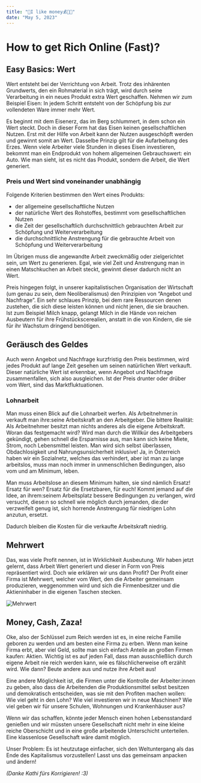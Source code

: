 ```yaml
---
title: "🏦I like money💰💸🤑"
date: "May 5, 2023"
---
```


# How to get Rich Online (Fast)?

## Easy Basics: Wert

Wert entsteht bei der Verrichtung von Arbeit. Trotz des inhärenten Grundwerts, den ein Rohmaterial in sich trägt, wird durch seine Verarbeitung in ein neues Produkt extra Wert geschaffen. Nehmen wir zum Beispiel Eisen: In jedem Schritt entsteht von der Schöpfung bis zur vollendeten Ware immer mehr Wert.

Es beginnt mit dem Eisenerz, das im Berg schlummert, in dem schon ein Wert steckt. Doch in dieser Form hat das Eisen keinen gesellschaftlichen Nutzen. Erst mit der Hilfe von Arbeit kann der Nutzen ausgeschöpft werden und gewinnt somit an Wert. Dasselbe Prinzip gilt für die Aufarbeitung des Erzes. Wenn viele Arbeiter viele Stunden in dieses Eisen investieren, bekommt man ein Endprodukt von hohem allgemeinen Gebrauchswert: ein Auto. Wie man sieht, ist es nicht das Produkt, sondern die Arbeit, die Wert generiert.

### Preis und Wert sind voneinander unabhängig

Folgende Kriterien bestimmen den Wert eines Produkts:

*  der allgemeine gesellschaftliche Nutzen
*   der natürliche Wert des Rohstoffes, bestimmt vom gesellschaftlichen Nutzen
*  die Zeit der gesellschaftlich durchschnittlich gebrauchten Arbeit zur Schöpfung und Weiterverarbeitung
*   die durchschnittliche Anstrengung für die gebrauchte Arbeit von Schöpfung und Weiterverarbeitung

Im Übrigen muss die angewandte Arbeit zweckmäßig oder zielgerichtet sein, um Wert zu generieren. Egal, wie viel Zeit und Anstrengung man in einen Matschkuchen an Arbeit steckt, gewinnt dieser dadurch nicht an Wert.

Preis hingegen folgt, in unserer kapitalistischen Organisation der Wirtschaft (um genau zu sein, dem Neoliberalismus) den Prinzipien von “Angebot und Nachfrage”. Ein sehr schlaues Prinzip, bei dem rare Ressourcen denen zustehen, die sich diese leisten können und nicht jenen, die sie brauchen. Ist zum Beispiel Milch knapp, gelangt Milch in die Hände von reichen Ausbeutern für ihre Frühstückscerealien, anstatt in die von Kindern, die sie für ihr Wachstum dringend benötigen.

## Geräusch des Geldes

Auch wenn Angebot und Nachfrage kurzfristig den Preis bestimmen, wird jedes Produkt auf lange Zeit gesehen um seinen natürlichen Wert verkauft. Dieser natürliche Wert ist erkennbar, wenn Angebot und Nachfrage zusammenfallen, sich also ausgleichen. Ist der Preis drunter oder drüber vom Wert, sind das Marktfluktuationen.

### Lohnarbeit

Man muss einen Blick auf die Lohnarbeit werfen. Als Arbeitnehmer:in verkauft man ihre:seine Arbeitskraft an den Arbeitgeber. Die bittere Realität: Als Arbeitnehmer besitzt man nichts anderes als die eigene Arbeitskraft. Woran das festgemacht wird? Wird man durch die Willkür des Arbeitgebers gekündigt, gehen schnell die Ersparnisse aus, man kann sich keine Miete, Strom, noch Lebensmittel leisten. Man wird sich selbst überlassen, Obdachlosigkeit und Nahrungsunsicherheit inklusive! Ja, in Österreich haben wir ein Sozialnetz, welches das verhindert, aber ist man zu lange arbeitslos, muss man noch immer in unmenschlichen Bedingungen, also vom und am Minimum, leben.

Man muss Arbeitslose an diesem Minimum halten, sie sind nämlich Ersatz! Ersatz für wen? Ersatz für die Ersetzbaren, für euch! Kommt jemand auf die Idee, an ihrem:seinem Arbeitsplatz bessere Bedingungen zu verlangen, wird versucht, diese:n so schnell wie möglich durch jemanden, die:der verzweifelt genug ist, sich horrende Anstrengung für niedrigen Lohn anzutun, ersetzt.

Dadurch bleiben die Kosten für die verkaufte Arbeitskraft niedrig.

## Mehrwert

Das, was viele Profit nennen, ist in Wirklichkeit Ausbeutung. Wir haben jetzt gelernt, dass Arbeit Wert generiert und dieser in Form von Preis repräsentiert wird. Doch wie erklären wir uns dann Profit? Der Profit einer Firma ist Mehrwert, welcher vom Wert, den die Arbeiter gemeinsam produzieren, weggenommen wird und sich die Firmenbesitzer und die Aktieninhaber in die eigenen Taschen stecken.

![Mehrwert](/mehrwert.jpg)

## Money, Cash, Zaza!

Oke, also der Schlüssel zum Reich werden ist es, in eine reiche Familie geboren zu werden und am besten eine Firma zu erben. Wenn man keine Firma erbt, aber viel Geld, sollte man sich einfach Anteile an großen Firmen kaufen: Aktien. Wichtig ist es auf jeden Fall, dass man ausschließlich durch eigene Arbeit nie reich werden kann, wie es fälschlicherweise oft erzählt wird. Wie dann? Beute andere aus und nutze ihre Arbeit aus!

Eine andere Möglichkeit ist, die Firmen unter die Kontrolle der Arbeiter:innen zu geben, also dass die Arbeitenden die Produktionsmittel selbst besitzen und demokratisch entscheiden, was sie mit den Profiten machen wollen: Wie viel geht in den Lohn? Wie viel investieren wir in neue Maschinen? Wie viel geben wir für unsere Schulen, Wohnungen und Krankenhäuser aus?

Wenn wir das schaffen, könnte jeder Mensch einen hohen Lebensstandard genießen und wir müssten unsere Gesellschaft nicht mehr in eine kleine reiche Oberschicht und in eine große arbeitende Unterschicht unterteilen. Eine klassenlose Gesellschaft wäre damit möglich.

Unser Problem: Es ist heutzutage einfacher, sich den Weltuntergang als das Ende des Kapitalismus vorzustellen! Lasst uns das gemeinsam anpacken und ändern!



*(Danke Kathi fürs Korrigieren! :3)* 